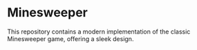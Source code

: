 # Minesweeper
This repository contains a modern implementation of the classic Minesweeper game, offering a sleek design.
